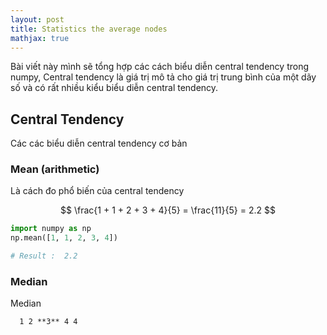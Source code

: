 ```yaml
---
layout: post
title: Statistics the average nodes
mathjax: true
---
```

Bài viết này mình sẽ tổng hợp các cách biểu diễn central tendency trong numpy, Central tendency là giá trị mô tả cho giá trị  trung bình của một dãy số và có rất nhiều kiểu biểu diễn central tendency. 

## Central Tendency
Các các biểu diễn central tendency cơ bản 

### Mean (arithmetic)

Là cách đo phổ biến của central tendency 

$$ \frac{1 + 1 + 2 + 3 + 4}{5} = \frac{11}{5} = 2.2 $$

```python 
import numpy as np
np.mean([1, 1, 2, 3, 4])

# Result :  2.2
```

### Median 

Median 
```
  1 2 **3** 4 4
```
